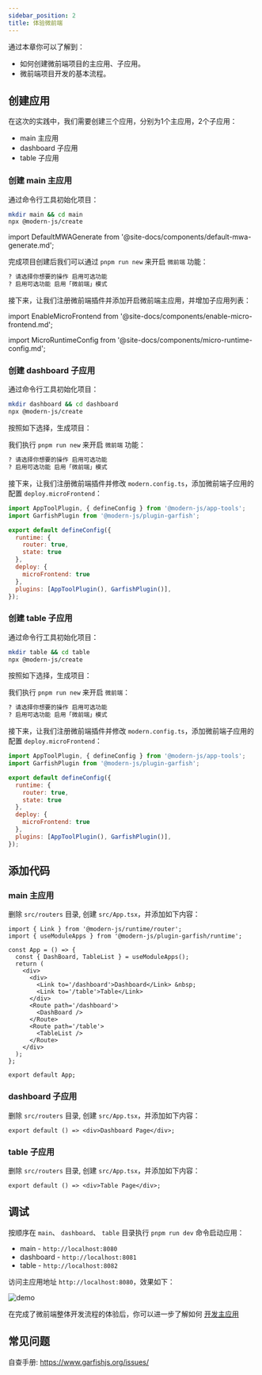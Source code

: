 ```yaml
---
sidebar_position: 2
title: 体验微前端
---
```


通过本章你可以了解到：

- 如何创建微前端项目的主应用、子应用。
- 微前端项目开发的基本流程。

## 创建应用

在这次的实践中，我们需要创建三个应用，分别为1个主应用，2个子应用：

- main 主应用
- dashboard 子应用
- table 子应用

### 创建 main 主应用

通过命令行工具初始化项目：

```bash
mkdir main && cd main
npx @modern-js/create
```

import DefaultMWAGenerate from '@site-docs/components/default-mwa-generate.md';

<DefaultMWAGenerate />

完成项目创建后我们可以通过 `pnpm run new` 来开启 `微前端` 功能：

```bash
? 请选择你想要的操作 启用可选功能
? 启用可选功能 启用「微前端」模式
```

接下来，让我们注册微前端插件并添加开启微前端主应用，并增加子应用列表：

import EnableMicroFrontend from '@site-docs/components/enable-micro-frontend.md';

<EnableMicroFrontend />

import MicroRuntimeConfig from '@site-docs/components/micro-runtime-config.md';

<MicroRuntimeConfig />


### 创建 dashboard 子应用

通过命令行工具初始化项目：

```bash
mkdir dashboard && cd dashboard
npx @modern-js/create
```

按照如下选择，生成项目：

<DefaultMWAGenerate/>

我们执行 `pnpm run new` 来开启 `微前端` 功能：

```bash
? 请选择你想要的操作 启用可选功能
? 启用可选功能 启用「微前端」模式
```
接下来，让我们注册微前端插件并修改 `modern.config.ts`，添加微前端子应用的配置 `deploy.microFrontend`：

```javascript title="modern.config.ts"
import AppToolPlugin, { defineConfig } from '@modern-js/app-tools';
import GarfishPlugin from '@modern-js/plugin-garfish';

export default defineConfig({
  runtime: {
    router: true,
    state: true
  },
  deploy: {
    microFrontend: true
  },
  plugins: [AppToolPlugin(), GarfishPlugin()],
});
```

### 创建 table 子应用

通过命令行工具初始化项目：

```bash
mkdir table && cd table
npx @modern-js/create
```

按照如下选择，生成项目：

<DefaultMWAGenerate/>

我们执行 `pnpm run new` 来开启 `微前端`：

```bash
? 请选择你想要的操作 启用可选功能
? 启用可选功能 启用「微前端」模式
```

接下来，让我们注册微前端插件并修改 `modern.config.ts`，添加微前端子应用的配置 `deploy.microFrontend`：

```javascript title="modern.config.ts"
import AppToolPlugin, { defineConfig } from '@modern-js/app-tools';
import GarfishPlugin from '@modern-js/plugin-garfish';

export default defineConfig({
  runtime: {
    router: true,
    state: true
  },
  deploy: {
    microFrontend: true
  },
  plugins: [AppToolPlugin(), GarfishPlugin()],
});
```

## 添加代码

### main 主应用

删除 `src/routers` 目录, 创建 `src/App.tsx`，并添加如下内容：

```tsx
import { Link } from '@modern-js/runtime/router';
import { useModuleApps } from '@modern-js/plugin-garfish/runtime';

const App = () => {
  const { DashBoard, TableList } = useModuleApps();
  return (
    <div>
      <div>
        <Link to='/dashboard'>Dashboard</Link> &nbsp;
        <Link to='/table'>Table</Link>
      </div>
      <Route path='/dashboard'>
        <DashBoard />
      </Route>
      <Route path='/table'>
        <TableList />
      </Route>
    </div>
  );
};

export default App;
```

### dashboard 子应用

删除 `src/routers` 目录, 创建 `src/App.tsx`，并添加如下内容：

```tsx
export default () => <div>Dashboard Page</div>;
```

### table 子应用

删除 `src/routers` 目录, 创建 `src/App.tsx`，并添加如下内容：

```tsx
export default () => <div>Table Page</div>;
```

## 调试

按顺序在 `main`、 `dashboard`、 `table` 目录执行 `pnpm run dev` 命令启动应用：

- main      - `http://localhost:8080`
- dashboard - `http://localhost:8081`
- table     - `http://localhost:8082`

访问主应用地址 `http://localhost:8080`，效果如下：

![demo](https://lf3-static.bytednsdoc.com/obj/eden-cn/zq-uylkvT/ljhwZthlaukjlkulzlp/micro-demo.gif)

在完成了微前端整体开发流程的体验后，你可以进一步了解如何 [开发主应用](./c03-main-app.md)


## 常见问题

自查手册: https://www.garfishjs.org/issues/


